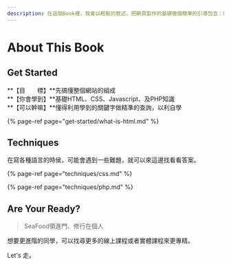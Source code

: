 ```yaml
---
description: 在這個Book裡，我會以輕鬆的敘述，把網頁製作的基礎做個簡單的引導包含：HTML、CSS、Javascript、PHP，帶領大家入門，
---
```


# About This Book

## Get Started

**【目　　標】**先搞懂整個網站的組成  
**【你會學到】**基礎HTML、CSS、Javascript、及PHP知識  
**【可以幹嘛】**懂得利用學到的關鍵字做精準的查詢，以利自學

{% page-ref page="get-started/what-is-html.md" %}

## Techniques

在寫各種語言的時侯，可能會遇到一些難題，就可以來這邊找看看答案。

{% page-ref page="techniques/css.md" %}

{% page-ref page="techniques/php.md" %}

## Are Your Ready?

> SeaFood領進門、修行在個人

想要更進階的同學，可以找尋更多的線上課程或者實體課程來更專精。

Let's 走。



